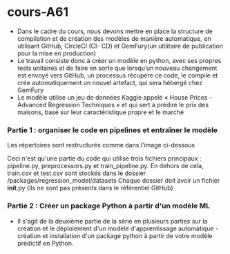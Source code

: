 # cours-A61
* Dans le cadre du cours, nous devons mettre en place la structure de compilation et de création des
modèles de manière automatique, en utilisant GitHub, CircleCI (CI- CD) et GemFury(un utilitaire de
publication pour la mise en production)
* Le travail consiste donc à créer un modèle en python, avec ses propres tests unitaires et de faire en sorte
que lorsqu’un nouveau changement est envoyé vers GitHub, un processus récupère ce code, le compile
et crée automatiquement un nouvel artefact, qui sera hébergé chez GemFury
* Le modèle utilise un jeu de données Kaggle appelé « House Prices - Advanced Regression Techniques
» et qui sert à prédire le prix des maisons, basé sur leur caractéristique propre et le marché
### Partie 1 : organiser le code en pipelines et entraîner le modèle
Les répertoires sont restructurés comme dans l'image ci-dessous


Ceci n'est qu'une partie du code qui utilise trois fichiers principaux : pipeline.py, preprocessors.py et train_pipeline.py. En dehors de cela, train.csv et test.csv sont stockés dans le dossier /packages/regression_model/datasets
Chaque dossier doit avoir un fichier __init__.py (ils ne sont pas présents dans le référentiel GitHub)

### Partie 2 : Créer un package Python à partir d'un modèle ML

* Il s'agit de la deuxième partie de la série en plusieurs parties sur la création et le déploiement d'un modèle d'apprentissage automatique - création et installation d'un package python à partir de votre modèle prédictif en Python.
